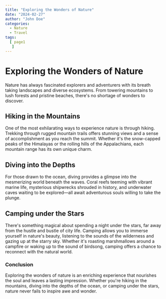 ```yaml
---
title: "Exploring the Wonders of Nature"
date: "2024-02-27"
author: "John Doe"
categories:
  - Nature
  - Travel
tags:
  [ page1
   ]
---
```


# Exploring the Wonders of Nature

Nature has always fascinated explorers and adventurers with its breath taking landscapes and diverse ecosystems. From towering mountains to lush forests and pristine beaches, there's no shortage of wonders to discover.

## Hiking in the Mountains

One of the most exhilarating ways to experience nature is through hiking. Trekking through rugged mountain trails offers stunning views and a sense of accomplishment as you reach the summit. Whether it's the snow-capped peaks of the Himalayas or the rolling hills of the Appalachians, each mountain range has its own unique charm.

## Diving into the Depths

For those drawn to the ocean, diving provides a glimpse into the mesmerizing world beneath the waves. Coral reefs teeming with vibrant marine life, mysterious shipwrecks shrouded in history, and underwater caves waiting to be explored—all await adventurous souls willing to take the plunge.

## Camping under the Stars

There's something magical about spending a night under the stars, far away from the hustle and bustle of city life. Camping allows you to immerse yourself in nature's beauty, listening to the sounds of the wilderness and gazing up at the starry sky. Whether it's roasting marshmallows around a campfire or waking up to the sound of birdsong, camping offers a chance to reconnect with the natural world.

### Conclusion

Exploring the wonders of nature is an enriching experience that nourishes the soul and leaves a lasting impression. Whether you're hiking in the mountains, diving into the depths of the ocean, or camping under the stars, nature never fails to inspire awe and wonder.
